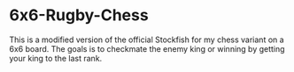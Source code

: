 # 6x6-Rugby-Chess

This is a modified version of the official Stockfish for my chess variant on a 6x6 board.
The goals is to checkmate the enemy king or winning by getting your king to the last rank.
